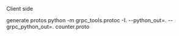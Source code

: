 Client side


generate protos
python -m grpc_tools.protoc -I. --python_out=. --grpc_python_out=. counter.proto